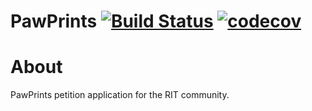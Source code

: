 # PawPrints [![Build Status](https://travis-ci.org/ritstudentgovernment/PawPrints.svg?branch=master)](https://travis-ci.org/ritstudentgovernment/PawPrints) [![codecov](https://codecov.io/gh/ritstudentgovernment/PawPrints/branch/master/graph/badge.svg)](https://codecov.io/gh/ritstudentgovernment/PawPrints)
About
=====
PawPrints petition application for the RIT community.
